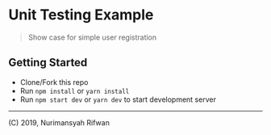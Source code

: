 # Unit Testing Example

> Show case for simple user registration

## Getting Started

- Clone/Fork this repo
- Run `npm install` or `yarn install`
- Run `npm start dev` or `yarn dev` to start development server

- - -
(C) 2019, Nurimansyah Rifwan